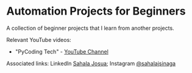 # Automation Projects for Beginners
A collection of beginner projects that I learn from another projects.

Relevant YouTube videos:
* "PyCoding Tech" - [YouTube Channel](https://www.youtube.com/@pythoncodingtech)


Associated links: LinkedIn [Sahala Josua](https://www.linkedin.com/in/sahalajosuasinaga/); Instagram [@sahalajsinaga](https://www.instagram.com/sahalajsinaga/)
